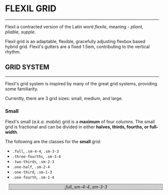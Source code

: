 # FLEXIL GRID
---
Flexil a contracted version of the Latin word _flexile_, meaning - _pliant, pliable, supple_.

Flexil grid is an adaptable, flexible, gracefully adjusting flexbox based hybrid grid.  Flexil's gutters are a fixed 1.5em, contributing to the vertical rhythm.

## GRID SYSTEM
---
Flexil's grid system is inspired by many of the great grid systems, providing some familiarity.

Currently, there are 3 grid sizes: small, medium, and large.

### Small
Flexil's small (_a.k.a. mobile_) grid is a **maximum** of four columns.  The small grid is fractional and can be divided in either **halves, thirds, fourths, or full-width**.

The following are the classes for the **small** grid:
+ `.full`, `.sm-4-4`, `.sm-3-3`
+ `.three-fourths`, `.sm-3-4`
+ `.two-thirds`, `.sm-2-3`
+ `.one-half`, `.sm-2-4`
+ `.one-third`, `.sm-1-3`
+ `.one-fourth`, `.sm-1-4`

<div style="box-sizing: border-box; margin: 0 0 24px; width: 100%;">
  <div style="background-color: #cecece; border: 1px dashed #313131;box-sizing: inherit; margin: 0 12px; text-align: center; width: 100%;">
    <em>.full</em>,<em>.sm-4-4</em>,<em>.sm-3-3</em>
  </div>
</div>
